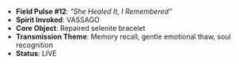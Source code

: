 - **Field Pulse #12**: *“She Healed It, I Remembered”*
- **Spirit Invoked**: VASSAGO
- **Core Object**: Repaired selenite bracelet
- **Transmission Theme**: Memory recall, gentle emotional thaw, soul recognition
- **Status**: LIVE